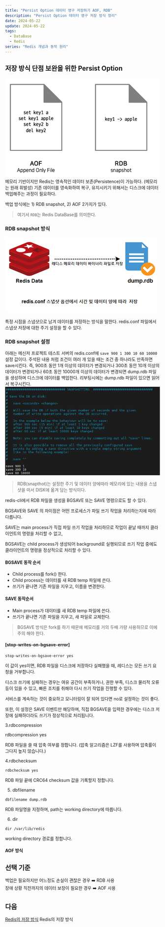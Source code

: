 ```yaml
---
title: "Persist Option 데이터 영구 저장하기 AOF, RDB"
description: "Persist Option 데이터 영구 저장 방식 정리"
date: 2024-05-22
update: 2024-05-22
tags:
  - DataBase
  - Redis
series: "Redis 개념과 동작 원리"
---
```


## 저장 방식 단점 보완을 위한 Persist Option 
![문제점 보완을 위한 Persist Option](./3.PNG)
 메모리 기반이지만 Redis는 영속적인 데이터 보존(Persistence)이 가능하다. (메모리는 원래 휘발성) 기존 데이터를 영속화하여 복구, 유지시키기 위해서는 디스크에 데이터 백업해주는 과정이 필요하다. 

백업 방식에는 1) RDB snapshot, 2) AOF 2가지가 있다.
> 여기서 `RDB`는 Redis DataBase를 의미한다.


### RDB snapshot 방식
![RDB snapshot 방식](./4.PNG)

특정 시점을 스냅샷으로 남겨 데이터를 저장하는 방식을 말한다. redis.conf 파일에서 스냅샷 저장에 대한 주기 설정을 할 수 있다.

### RDB snapshot 설정
아래는 메신저 프로젝트 테스트 서버의 redis.conf에 `save 900 1 300 10 60 10000` 설정 값이다. 주석된 내용 처럼 조건이 여러 개 있을 때는 조건 중 하나라도 만족하면 save시킨다. 즉, 900초 동안 1개 이상의 데이터가 변경되거나 300초 동안 10개 이상의 데이터가 변경되거나 60초 동안 10000개 이상의 데이터가 변경되면 dump.rdb 파일을 생성하며 디스크에 데이터를 백업한다. 리부팅시에는 dump.rdb 파일이 있으면 읽어서 복구시킨다.
![redis.conf 설정](./2.PNG)

> RDB(snapthot)는 설정한 주기 및 데이터 양에따라 메모리에 있는 내용을 스냅샷을 떠서 DISK에 옮겨 담는 방식이다.

redis-cli에서 RDB 파일을 생성을 BGSAVE 또는 SAVE 명령으로도 할 수 있다.

BGSAVE와 SAVE 의 차이점은 어떤 프로세스가 파일 쓰기 작업을 처리하는지에 따라 다릅니다.

SAVE는 main process가 직접 파일 쓰기 작업을 처리하므로 작업이 끝날 때까지 클라이언트의 명령을 처리할 수 없고,

BGSAVE는 child process가 생성되어 background로 실행되므로 쓰기 작업 중에도 클라이언트의 명령을 정상적으로 처리할 수 있다.
 
#### BGSAVE 동작 순서

+ Child process를 fork() 한다.
+ Child process는 데이터를 새 RDB temp 파일에 쓴다.
+ 쓰기가 끝나면 기존 파일을 지우고, 이름을 변경한다.

#### SAVE 동작순서 
+ Main process가 데이터를 새 RDB temp 파일에 쓴다.
+ 쓰기가 끝나면 기존 파일을 지우고, 새 파일로 교체한다.

> BGSAVE 방식은 fork를 하기 때문에 메모리를 거의 두배 가량 사용하므로 이에 주의 해야 한다.



#### [stop-writes-on-bgsave-error]
```
stop-writes-on-bgsave-error yes
```
이 값이 yes이면, RDB 파일을 디스크에 저장하다 실패했을 때, 레디스는 모든 쓰기 요청을 거부합니다.

디스크 쓰기에 실패하는 경우는 여유 공간이 부족하거나, 권한 부족, 디스크 물리적 오류 등이 있을 수 있고, 빠른 조치를 취해야 다시 쓰기 작업을 진행할 수 있다.

서비스를 계속하는 것이 중요하고 모니터링이 잘 되어 있다면 no로 설정하는 것이 좋다.





또한, 이 설정은 SAVE 이벤트만 해당하며, 직접 BGSAVE을 입력한 경우에는 디스크 저장에 실패하더라도 쓰기가 정상적으로 처리됩니다.







3.rdbcompression




rdbcompression yes




RDB 파일을 쓸 때 압축 여부를 정합니다. (압축 알고리즘은 LZF를 사용하며 압축률이 그다지 높지 않습니다.)



4.rdbchecksum
```
rdbchecksum yes
```

RDB 파일 끝에 CRC64 checksum 값을 기록할지 정합니다.


5. dbfilename
```
dbfilename dump.rdb
```

RDB 파일명을 지정하며, path는 working directory에 따릅니다.


6. dir
```
dir /var/lib/redis
```
working directory 경로를 정합니다.

#### AOF 방식


## 선택 기준
백업은 필요하지만 어느정도 손실이 괜찮은 경우 ➡️ RDB 사용<Br>
장애 상황 직전까지의 데이터 보장이 필요한 경우 ➡️ AOF 사용

## 다음

[Redis의 저장 방식](../oauth-2.0/index.md) Redis의 저장 방식
